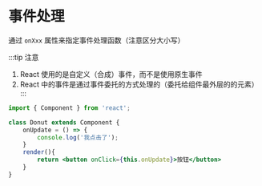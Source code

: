 # 事件处理

通过 `onXxx` 属性来指定事件处理函数（注意区分大小写）

:::tip 注意
1. React 使用的是自定义（合成）事件，而不是使用原生事件
2. React 中的事件是通过事件委托的方式处理的（委托给组件最外层的的元素）
:::

```jsx
import { Component } from 'react';

class Donut extends Component {
    onUpdate = () => {
        console.log('我点击了');
    }
    render(){
        return <button onClick={this.onUpdate}>按钮</button>
    }
}
```